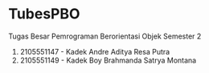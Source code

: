 # TubesPBO
Tugas Besar Pemrograman Berorientasi Objek Semester 2
1. 2105551147 - Kadek Andre Aditya Resa Putra
2. 2105551149 - Kadek Boy Brahmanda Satrya Montana
